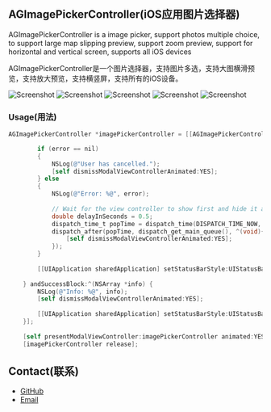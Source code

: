 ## AGImagePickerController(iOS应用图片选择器)


AGImagePickerController is a image picker, support photos multiple choice, to support large map slipping preview, support zoom preview, support for horizontal and vertical screen, supports all iOS devices

AGImagePickerController是一个图片选择器，支持图片多选，支持大图横滑预览，支持放大预览，支持横竖屏，支持所有的iOS设备。

![Screenshot](https://dl.dropboxusercontent.com/u/59801943/Screenshots/AGImagePickerController-1.png)
![Screenshot](https://dl.dropboxusercontent.com/u/59801943/Screenshots/AGImagePickerController-2.png)
![Screenshot](https://dl.dropboxusercontent.com/u/59801943/Screenshots/AGImagePickerController-3.png)
![Screenshot](https://dl.dropboxusercontent.com/u/59801943/Screenshots/AGImagePickerController-4.png)
![Screenshot](https://dl.dropboxusercontent.com/u/59801943/Screenshots/AGImagePickerController-5.png)


### Usage(用法)

``` objective-c
AGImagePickerController *imagePickerController = [[AGImagePickerController alloc] initWithFailureBlock:^(NSError *error) {

        if (error == nil)
        {
            NSLog(@"User has cancelled.");
            [self dismissModalViewControllerAnimated:YES];
        } else
        {     
            NSLog(@"Error: %@", error);
        
            // Wait for the view controller to show first and hide it after that
            double delayInSeconds = 0.5;
            dispatch_time_t popTime = dispatch_time(DISPATCH_TIME_NOW, delayInSeconds * NSEC_PER_SEC);
            dispatch_after(popTime, dispatch_get_main_queue(), ^(void){
                [self dismissModalViewControllerAnimated:YES];
            });
        }
            
        [[UIApplication sharedApplication] setStatusBarStyle:UIStatusBarStyleDefault animated:YES];
        
    } andSuccessBlock:^(NSArray *info) {
        NSLog(@"Info: %@", info);
        [self dismissModalViewControllerAnimated:YES];
        
        [[UIApplication sharedApplication] setStatusBarStyle:UIStatusBarStyleDefault animated:YES];
    }];
    
    [self presentModalViewController:imagePickerController animated:YES];
    [imagePickerController release];
```

## Contact(联系)

- [GitHub](https://github.com/SpringOx)
- [Email](jiachunke@gmail.com)




